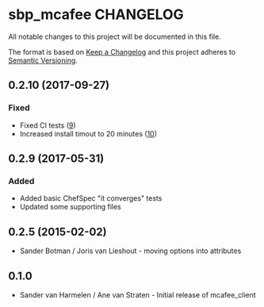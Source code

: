 # sbp_mcafee CHANGELOG

All notable changes to this project will be documented in this file.

The format is based on [Keep a Changelog](http://keepachangelog.com/) and this project adheres to [Semantic Versioning](http://semver.org/).

## 0.2.10 (2017-09-27)

### Fixed

- Fixed CI tests ([9](https://github.com/sbp-cookbooks/sbp_mcafee/pull/9))
- Increased install timout to 20 minutes ([10](https://github.com/sbp-cookbooks/sbp_mcafee/pull/10))

## 0.2.9 (2017-05-31)

### Added

- Added basic ChefSpec "it converges" tests
- Updated some supporting files

## 0.2.5 (2015-02-02)

- Sander Botman / Joris van Lieshout - moving options into attributes

## 0.1.0

- Sander van Harmelen / Ane van Straten - Initial release of mcafee_client
